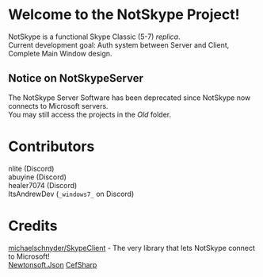 # Welcome to the NotSkype Project!
NotSkype is a functional Skype Classic (5-7) _replica_.  
Current development goal: Auth system between Server and Client, Complete Main Window design.  

## Notice on NotSkypeServer
The NotSkype Server Software has been deprecated since NotSkype now connects to Microsoft servers.  
You may still access the projects in the _Old_ folder.  

# Contributors
nlite (Discord)  
abuyine (Discord)  
healer7074 (Discord)  
ItsAndrewDev (```_windows7_``` on Discord)  

# Credits
[michaelschnyder/SkypeClient](https://github.com/michaelschnyder/SkypeClient) - The very library that lets NotSkype connect to Microsoft!  
[Newtonsoft.Json](https://github.com/JamesNK/Newtonsoft.Json)
[CefSharp](https://github.com/cefsharp/CefSharp/)
